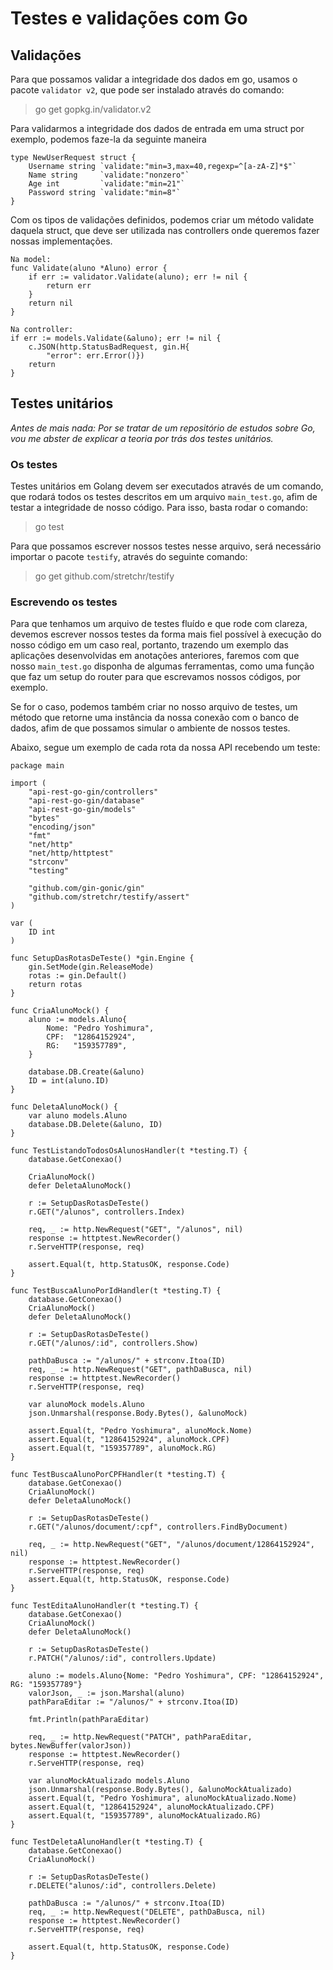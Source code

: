 # **Testes e validações com Go**
## **Validações**
Para que possamos validar a integridade dos dados em go, usamos o pacote `validator v2`, que pode ser instalado através do comando:

> go get gopkg.in/validator.v2

Para validarmos a integridade dos dados de entrada em uma struct por exemplo, podemos faze-la da seguinte maneira

    type NewUserRequest struct {
        Username string `validate:"min=3,max=40,regexp=^[a-zA-Z]*$"`
        Name string     `validate:"nonzero"`
        Age int         `validate:"min=21"`
        Password string `validate:"min=8"`
    }

Com os tipos de validações definidos, podemos criar um método validate daquela struct, que deve ser utilizada nas controllers onde queremos fazer nossas implementações.
    
    Na model:
    func Validate(aluno *Aluno) error {
        if err := validator.Validate(aluno); err != nil {
            return err
        }
        return nil
    }

    Na controller:
    if err := models.Validate(&aluno); err != nil {
		c.JSON(http.StatusBadRequest, gin.H{
			"error": err.Error()})
		return
	}

## **Testes unitários**
*Antes de mais nada: Por se tratar de um repositório de estudos sobre Go, vou me abster de explicar a teoria por trás dos testes unitários.*

### **Os testes**
Testes unitários em Golang devem ser executados através de um comando, que rodará todos os testes descritos em um arquivo `main_test.go`, afim de testar a integridade de nosso código. Para isso, basta rodar o comando:

> go test

Para que possamos escrever nossos testes nesse arquivo, será necessário importar o pacote `testify`, através do seguinte comando:

> go get github.com/stretchr/testify

### **Escrevendo os testes**
Para que tenhamos um arquivo de testes fluído e que rode com clareza, devemos escrever nossos testes da forma mais fiel possível à execução do nosso código em um caso real, portanto, trazendo um exemplo das aplicações desenvolvidas em anotações anteriores, faremos com que nosso `main_test.go` disponha de algumas ferramentas, como uma função que faz um setup do router para que escrevamos nossos códigos, por exemplo.

Se for o caso, podemos também criar no nosso arquivo de testes, um método que retorne uma instância da nossa conexão com o banco de dados, afim de que possamos simular o ambiente de nossos testes.

Abaixo, segue um exemplo de cada rota da nossa API recebendo um teste:

    package main

    import (
        "api-rest-go-gin/controllers"
        "api-rest-go-gin/database"
        "api-rest-go-gin/models"
        "bytes"
        "encoding/json"
        "fmt"
        "net/http"
        "net/http/httptest"
        "strconv"
        "testing"

        "github.com/gin-gonic/gin"
        "github.com/stretchr/testify/assert"
    )

    var (
        ID int
    )

    func SetupDasRotasDeTeste() *gin.Engine {
        gin.SetMode(gin.ReleaseMode)
        rotas := gin.Default()
        return rotas
    }

    func CriaAlunoMock() {
        aluno := models.Aluno{
            Nome: "Pedro Yoshimura",
            CPF:  "12864152924",
            RG:   "159357789",
        }

        database.DB.Create(&aluno)
        ID = int(aluno.ID)
    }

    func DeletaAlunoMock() {
        var aluno models.Aluno
        database.DB.Delete(&aluno, ID)
    }

    func TestListandoTodosOsAlunosHandler(t *testing.T) {
        database.GetConexao()

        CriaAlunoMock()
        defer DeletaAlunoMock()

        r := SetupDasRotasDeTeste()
        r.GET("/alunos", controllers.Index)

        req, _ := http.NewRequest("GET", "/alunos", nil)
        response := httptest.NewRecorder()
        r.ServeHTTP(response, req)

        assert.Equal(t, http.StatusOK, response.Code)
    }

    func TestBuscaAlunoPorIdHandler(t *testing.T) {
        database.GetConexao()
        CriaAlunoMock()
        defer DeletaAlunoMock()

        r := SetupDasRotasDeTeste()
        r.GET("/alunos/:id", controllers.Show)

        pathDaBusca := "/alunos/" + strconv.Itoa(ID)
        req, _ := http.NewRequest("GET", pathDaBusca, nil)
        response := httptest.NewRecorder()
        r.ServeHTTP(response, req)

        var alunoMock models.Aluno
        json.Unmarshal(response.Body.Bytes(), &alunoMock)

        assert.Equal(t, "Pedro Yoshimura", alunoMock.Nome)
        assert.Equal(t, "12864152924", alunoMock.CPF)
        assert.Equal(t, "159357789", alunoMock.RG)
    }

    func TestBuscaAlunoPorCPFHandler(t *testing.T) {
        database.GetConexao()
        CriaAlunoMock()
        defer DeletaAlunoMock()

        r := SetupDasRotasDeTeste()
        r.GET("/alunos/document/:cpf", controllers.FindByDocument)

        req, _ := http.NewRequest("GET", "/alunos/document/12864152924", nil)
        response := httptest.NewRecorder()
        r.ServeHTTP(response, req)
        assert.Equal(t, http.StatusOK, response.Code)
    }

    func TestEditaAlunoHandler(t *testing.T) {
        database.GetConexao()
        CriaAlunoMock()
        defer DeletaAlunoMock()

        r := SetupDasRotasDeTeste()
        r.PATCH("/alunos/:id", controllers.Update)

        aluno := models.Aluno{Nome: "Pedro Yoshimura", CPF: "12864152924", RG: "159357789"}
        valorJson, _ := json.Marshal(aluno)
        pathParaEditar := "/alunos/" + strconv.Itoa(ID)

        fmt.Println(pathParaEditar)

        req, _ := http.NewRequest("PATCH", pathParaEditar, bytes.NewBuffer(valorJson))
        response := httptest.NewRecorder()
        r.ServeHTTP(response, req)

        var alunoMockAtualizado models.Aluno
        json.Unmarshal(response.Body.Bytes(), &alunoMockAtualizado)
        assert.Equal(t, "Pedro Yoshimura", alunoMockAtualizado.Nome)
        assert.Equal(t, "12864152924", alunoMockAtualizado.CPF)
        assert.Equal(t, "159357789", alunoMockAtualizado.RG)
    }

    func TestDeletaAlunoHandler(t *testing.T) {
        database.GetConexao()
        CriaAlunoMock()

        r := SetupDasRotasDeTeste()
        r.DELETE("alunos/:id", controllers.Delete)

        pathDaBusca := "/alunos/" + strconv.Itoa(ID)
        req, _ := http.NewRequest("DELETE", pathDaBusca, nil)
        response := httptest.NewRecorder()
        r.ServeHTTP(response, req)

        assert.Equal(t, http.StatusOK, response.Code)
    }
